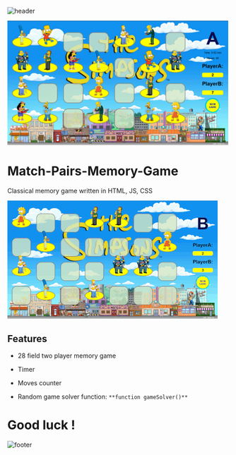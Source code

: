 ![header](https://capsule-render.vercel.app/api?type=slice&color=auto&height=130&section=header&text=Memory%20game&fontSize=30&fontAlign=80)

<img src="Screenshot.png" width="500px">

# Match-Pairs-Memory-Game
Classical memory game written in HTML, JS, CSS

![](Screen.gif) 

## Features
* 28 field two player memory game
* Timer
* Moves counter

* Random game solver function: 
`**function gameSolver()**`


# Good luck !

![footer](https://capsule-render.vercel.app/api?type=slice&color=auto&height=130&section=footer)
